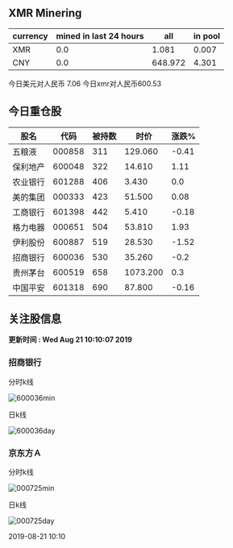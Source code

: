 ## XMR Minering

|currency|mined in last 24 hours|all|in pool|
|---|---|---|---|
|XMR|0.0|1.081|0.007|
|CNY|0.0|648.972|4.301|

今日美元对人民币 7.06	今日xmr对人民币600.53


## 今日重仓股 

|股名|代码|被持数|时价|涨跌%|
|---|---|---|---|---|
|五粮液|000858|311|129.060|-0.41|
|保利地产|600048|322|14.610|1.11|
|农业银行|601288|406|3.430|0.0|
|美的集团|000333|423|51.500|0.08|
|工商银行|601398|442|5.410|-0.18|
|格力电器|000651|504|53.810|1.93|
|伊利股份|600887|519|28.530|-1.52|
|招商银行|600036|530|35.260|-0.2|
|贵州茅台|600519|658|1073.200|0.3|
|中国平安|601318|690|87.800|-0.16|

## 关注股信息
**更新时间 : Wed Aug 21 10:10:07 2019**
### 招商银行 
分时k线

![600036min](http://image.sinajs.cn/newchart/min/n/sh600036.gif)

日k线

![600036day](http://image.sinajs.cn/newchart/daily/n/sh600036.gif)

### 京东方Ａ 
分时k线

![000725min](http://image.sinajs.cn/newchart/min/n/sz000725.gif)

日k线

![000725day](http://image.sinajs.cn/newchart/daily/n/sz000725.gif)

2019-08-21 10:10